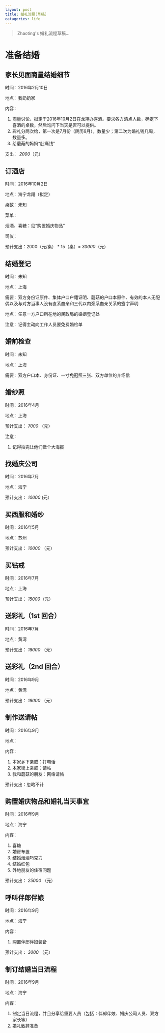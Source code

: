 ```yaml
---
layout: post
title: 婚礼流程(草稿)
catagories: life
---
```


> Zhaoting's 婚礼流程草稿...

<!--excerpt-->

# 准备结婚

## 家长见面商量结婚细节

时间：2016年2月10日

地点：我奶奶家

内容：

1. 商量讨论，拟定于2016年10月2日在龙翔办喜酒。要求各方清点人数，确定下喜酒的桌数，然后询问下当天是否可以提供。
2. 彩礼分两次给，第一次是7月份（阴历6月），数量少；第二次为婚礼钱几周，数量多。
3. 给蘑菇的妈妈“肚痛钱”

支出： _2000_（元）

## 订酒店

时间：2016年10月2日

地点：海宁龙翔（拟定）

桌数：未知

菜单：

烟酒、喜糖：见“购置婚庆物品”

司仪：

预计支出：2000（元/桌） * 15（桌）= _30000_（元）

## 结婚登记

时间：未知

地点：上海

需要：双方身份证原件、集体户口户籍证明、蘑菇的户口本原件、有效的本人无配偶以及与对方当事人没有直系血亲和三代以内旁系血亲关系的签字声明

地点：任意一方户口所在地的民政局的婚姻登记处

注意：记得主动向工作人员要免费婚检单

## 婚前检查

时间：未知

地点：上海

需要：双方户口本、身份证、一寸免冠照三张、双方单位的介绍信


## 婚纱照

时间：2016年4月

地点：上海

预计支出： _7000_ （元）

注意：

1. 记得拍完让他们做个大海报

## 找婚庆公司

时间：2016年7月

地点：海宁

预计支出： _10000_ (元）

## 买西服和婚纱

时间：2016年5月

地点：苏州

预计支出： _10000_ （元）

## 买钻戒

时间：2016年7月

地点：上海

预计支出： _15000_（元）

## 送彩礼（1st 回合）

时间：2016年7月

地点：黄湾

预计支出： _18000_ （元）

## 送彩礼（2nd 回合）

时间：2016年9月

地点：黄湾

预计支出： _18000_ （元）

## 制作送请帖

时间：2016年9月

地点：

内容：

1. 本家乡下亲戚：打电话
2. 本家街上亲戚：请帖
3. 我和蘑菇的朋友：网络请帖

预计支出：忽略不计


## 购置婚庆物品和婚礼当天事宜

时间：2016年9月

地点：海宁

内容：

1. 喜糖
2. 婚房布置
3. 结婚烟酒巧克力
4. 结婚红包
5. 外地朋友的住宿问题

预计支出： _25000_ （元）

## 呼叫伴郎伴娘

时间：2016年9月

地点：海宁

内容：

1. 购置伴郎伴娘装备

预计支出： _3000_ （元）

## 制订结婚当日流程

时间：2016年9月

地点：海宁

内容：

1. 制定当日流程，并且分享给重要人员（包括：伴郎伴娘、婚庆公司人员、双方家长等）
2. 婚礼致辞准备

